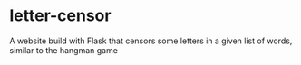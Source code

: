 # letter-censor
A website build with Flask that censors some letters in a given list of words, similar to the hangman game
